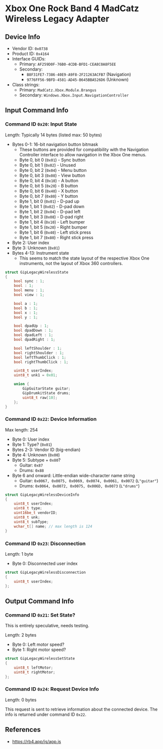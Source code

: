 # Xbox One Rock Band 4 MadCatz Wireless Legacy Adapter

## Device Info

- Vendor ID: `0x0738`
- Product ID: `0x4164`
- Interface GUIDs:
  - Primary: `AF259D0F-76B0-4CDB-BFD1-CEA8C0A8F5EE`
  - Secondary:
    - `B8F31FE7-7386-40E9-A9F8-2F21263ACFB7` (Navigation)
    - `9776FF56-9BFD-4581-AD45-B645BBA526D6` (Unknown)
- Class strings:
  - Primary: `MadCatz.Xbox.Module.Brangus`
  - Secondary: `Windows.Xbox.Input.NavigationController`

## Input Command Info

### Command ID `0x20`: Input State

Length: Typically 14 bytes (listed max: 50 bytes)

- Bytes 0-1: 16-bit navigation button bitmask
  - These buttons are provided for compatibility with the Navigation Controller interface to allow navigation in the Xbox One menus.
  - Byte 0, bit 0 (`0x01`) - Sync button
  - Byte 0, bit 1 (`0x02`) - Unused
  - Byte 0, bit 2 (`0x04`) - Menu button
  - Byte 0, bit 3 (`0x08`) - View button
  - Byte 0, bit 4 (`0x10`) - A button
  - Byte 0, bit 5 (`0x20`) - B button
  - Byte 0, bit 6 (`0x40`) - X button
  - Byte 0, bit 7 (`0x80`) - Y button
  - Byte 1, bit 0 (`0x01`) - D-pad up
  - Byte 1, bit 1 (`0x02`) - D-pad down
  - Byte 1, bit 2 (`0x04`) - D-pad left
  - Byte 1, bit 3 (`0x08`) - D-pad right
  - Byte 1, bit 4 (`0x10`) - Left bumper
  - Byte 1, bit 5 (`0x20`) - Right bumper
  - Byte 1, bit 6 (`0x40`) - Left stick press
  - Byte 1, bit 7 (`0x80`) - Right stick press
- Byte 2: User index
- Byte 3: Unknown (`0x01`)
- Bytes 4-13: Instrument state
  - This seems to match the state layout of the respective Xbox One instruments, not the layout of Xbox 360 controllers.

```cpp
struct GipLegacyWirelessState
{
    bool sync : 1;
    bool : 1;
    bool menu : 1;
    bool view : 1;

    bool a : 1;
    bool b : 1;
    bool x : 1;
    bool y : 1;

    bool dpadUp : 1;
    bool dpadDown : 1;
    bool dpadLeft : 1;
    bool dpadRight : 1;

    bool leftShoulder : 1;
    bool rightShoulder : 1;
    bool leftThumbClick : 1;
    bool rightThumbClick : 1;

    uint8_t userIndex;
    uint8_t unk1 = 0x01;

    union {
        GipGuitarState guitar;
        GipDrumkitState drums;
        uint8_t raw[10];
    };
}
```

### Command ID `0x22`: Device Information

Max length: 254

- Byte 0: User index
- Byte 1: Type? (`0x01`)
- Bytes 2-3: Vendor ID (big-endian)
- Byte 4: Unknown (`0x00`)
- Byte 5: Subtype + `0x80`?
  - Guitar: `0x87`
  - Drums: `0x88`
- Byte 6 and onward: Little-endian wide-character name string
  - Guitar: `0x0067, 0x0075, 0x0069, 0x0074, 0x0061, 0x0072` (`L"guitar"`)
  - Drums: `0x0064, 0x0072, 0x0075, 0x006D, 0x0073` (`L"drums"`)

```cpp
struct GipLegacyWirelessDeviceInfo
{
    uint8_t userIndex;
    uint8_t type;
    uint16be_t vendorID;
    uint8_t unk;
    uint8_t subType;
    wchar_t[] name; // max length is 124
}
```

### Command ID `0x23`: Disconnection

Length: 1 byte

- Byte 0: Disconnected user index

```cpp
struct GipLegacyWirelessDisconnection
{
    uint8_t userIndex;
};
```

## Output Command Info

### Command ID `0x21`: Set State?

This is entirely speculative, needs testing.

Length: 2 bytes

- Byte 0: Left motor speed?
- Byte 1: Right motor speed?

```cpp
struct GipLegacyWirelessSetState
{
    uint8_t leftMotor;
    uint8_t rightMotor;
};
```

### Command ID `0x24`: Request Device Info

Length: 0 bytes

This request is sent to retrieve information about the connected device. The info is returned under command ID `0x22`.

## References

- https://rb4.app/js/app.js
